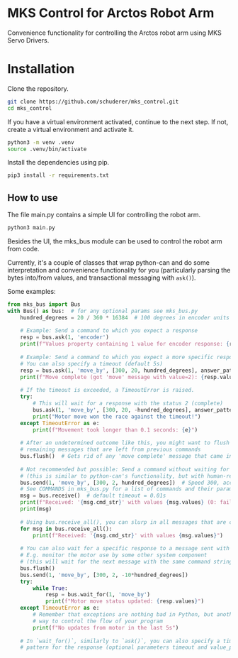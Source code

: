 # MKS Control for Arctos Robot Arm

Convenience functionality for controlling the Arctos robot arm using
MKS Servo Drivers.

# Installation

Clone the repository.
```bash
git clone https://github.com/schuderer/mks_control.git
cd mks_control
```

If you have a virtual environment activated, continue to the next step.
If not, create a virtual environment and activate it.
```bash
python3 -m venv .venv
source .venv/bin/activate
```

Install the dependencies using pip.
```bash
pip3 install -r requirements.txt
```

## How to use

The file main.py contains a simple UI for controlling the robot arm.
```bash
python3 main.py
```

Besides the UI, the mks_bus module can be used to control the robot arm from code.

Currently, it's a couple of classes that wrap python-can and do some
interpretation and convenience functionality for you (particularly parsing 
the bytes into/from values, and transactional messaging with `ask()`).

Some examples:
```python
from mks_bus import Bus
with Bus() as bus:  # for any optional params see mks_bus.py
    hundred_degrees = 20 / 360 * 16384  # 100 degrees in encoder units
    
    # Example: Send a command to which you expect a response
    resp = bus.ask(1, 'encoder')
    print(f"Values property containing 1 value for encoder response: {resp.values}")
    
    # Example: Send a command to which you expect a more specific response
    # You can also specify a timeout (default 5s)
    resp = bus.ask(1, 'move_by', [300, 20, hundred_degrees], answer_pattern=[2])
    print(f"Move complete (got 'move' message with value=2): {resp.values}")
    
    # If the timeout is exceeded, a TimeoutError is raised.
    try:
        # This will wait for a response with the status 2 (complete)
        bus.ask(1, 'move_by', [300, 20, -hundred_degrees], answer_pattern=[2], timeout=0.1)
        print("Motor move won the race against the timeout!")
    except TimeoutError as e:
        print(f"Movement took longer than 0.1 seconds: {e}")
    
    # After an undetermined outcome like this, you might want to flush out any 
    # remaining messages that are left from previous commands
    bus.flush()  # Gets rid of any 'move complete' message that came in later
    
    # Not recommended but possible: Send a command without waiting for a response
    # (this is similar to python-can's functionality, but with human-readable values)
    bus.send(1, 'move_by', [300, 2, hundred_degrees])  # Speed 300, accel 2, relative angle
    # See COMMANDS in mks_bus.py for a list of commands and their parameters
    msg = bus.receive()  # default timeout = 0.01s
    print(f"Received: '{msg.cmd_str}' with values {msg.values} (0: fail, 1: starting/stopping, 2: complete, 3: stopped by limit)")
    print(msg)
    
    # Using bus.receive_all(), you can slurp in all messages that are currently available
    for msg in bus.receive_all():
        print(f"Received: '{msg.cmd_str}' with values {msg.values}")
    
    # You can also wait for a specific response to a message sent with `send` earlier.
    # E.g. monitor the motor use by some other system component
    # (this will wait for the next message with the same command string)
    bus.flush()
    bus.send(1, 'move_by', [300, 2, -10*hundred_degrees])
    try:
        while True:
            resp = bus.wait_for(1, 'move_by')
            print(f"Motor move status updated: {resp.values}")
    except TimeoutError as e:
        # Remember that exceptions are nothing bad in Python, but another
        # way to control the flow of your program
        print(f"No updates from motor in the last 5s")
        
    # In `wait_for()`, similarly to `ask()`, you can also specify a timeout or a 
    # pattern for the response (optional parameters timeout and value_pattern)
```
